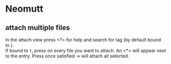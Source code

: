 # Neomutt

## attach multiple files

In the attach view press <?> for help and search for tag (by default
bound to <t>).  
If bound to `t`, press <t> on every file you want to attach.
An <*> will appear next to the entry. Press <enter> once satisfied -> 
will attach all selected.

